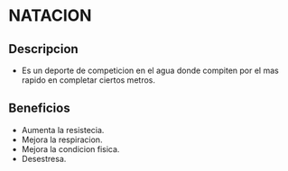 # NATACION

## Descripcion
- Es un deporte de competicion en el agua donde compiten por el mas rapido en completar ciertos metros.

## Beneficios
- Aumenta la resistecia.
- Mejora la respiracion.
- Mejora la condicion fisica.
- Desestresa.

